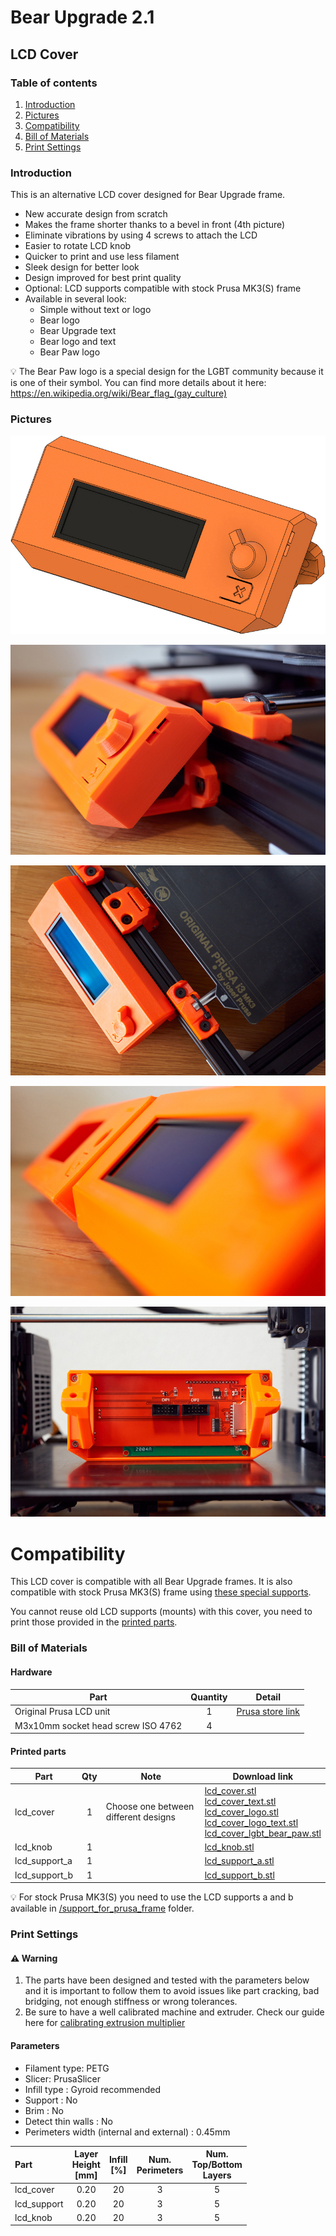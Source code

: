 # Bear Upgrade 2.1

## LCD Cover

### Table of contents
  1. [Introduction](#introduction)
  1. [Pictures](#pictures)
  1. [Compatibility](#compatibility)
  1. [Bill of Materials](#bill-of-materials)
  1. [Print Settings](#print-settings)

### Introduction

This is an alternative LCD cover designed for Bear Upgrade frame.
  * New accurate design from scratch
  * Makes the frame shorter thanks to a bevel in front (4th picture)
  * Eliminate vibrations by using 4 screws to attach the LCD
  * Easier to rotate LCD knob
  * Quicker to print and use less filament
  * Sleek design for better look
  * Design improved for best print quality
  * Optional: LCD supports compatible with stock Prusa MK3(S) frame
  * Available in several look:
      * Simple without text or logo
      * Bear logo
      * Bear Upgrade text
      * Bear logo and text
      * Bear Paw logo

:bulb: The Bear Paw logo is a special design for the LGBT community because it is one of their symbol. You can find more details about it here: https://en.wikipedia.org/wiki/Bear_flag_(gay_culture)


### Pictures

![LCD Cover Animation](images/lcd_cover_animation.gif)

![LCD Cover Photo speaker holes](images/lcd_cover_photo_01.jpg)

![LCD Cover Photo top view](images/lcd_cover_photo_02.jpg)

![LCD Cover Photo bevel](images/lcd_cover_photo_03.jpg)

![LCD Cover Photo screw mount](images/lcd_cover_photo_04.jpg)


# Compatibility

This LCD cover is compatible with all Bear Upgrade frames. It is also compatible with stock Prusa MK3(S) frame using [these special supports](./support_for_prusa_frame/).

You cannot reuse old LCD supports (mounts) with this cover, you need to print those provided in the [printed parts](#printed-parts).


### Bill of Materials

#### Hardware

| Part     | Quantity | Detail |
|----------|:--------:|--------|
| Original Prusa LCD unit  | 1 | [Prusa store link](https://shop.prusa3d.com/en/spare-parts/213-lcd-unit.html) |
| M3x10mm socket head screw ISO 4762 | 4 | |


#### Printed parts

| Part     | Qty | Note | Download link |
|----------|:--------:|------|---------------|
| lcd_cover     | 1 | Choose one between different designs | [lcd_cover.stl](https://github.com/gregsaun/prusa_i3_bear_upgrade/raw/dev/optional_parts/lcd_cover/printed_parts/stl/lcd_cover.stl)<br>[lcd_cover_text.stl](https://github.com/gregsaun/prusa_i3_bear_upgrade/raw/dev/optional_parts/lcd_cover/printed_parts/stl/lcd_cover_text.stl)<br>[lcd_cover_logo.stl](https://github.com/gregsaun/prusa_i3_bear_upgrade/raw/dev/optional_parts/lcd_cover/printed_parts/stl/lcd_cover_logo.stl)<br>[lcd_cover_logo_text.stl](https://github.com/gregsaun/prusa_i3_bear_upgrade/raw/dev/optional_parts/lcd_cover/printed_parts/stl/lcd_cover_logo_text.stl)<br>[lcd_cover_lgbt_bear_paw.stl](https://github.com/gregsaun/prusa_i3_bear_upgrade/raw/dev/optional_parts/lcd_cover/printed_parts/stl/lcd_cover_lgbt_bear_paw.stl) |
| lcd_knob      | 1 | | [lcd_knob.stl](https://github.com/gregsaun/prusa_i3_bear_upgrade/raw/dev/optional_parts/lcd_cover/printed_parts/stl/lcd_knob.stl) |
| lcd_support_a | 1 | | [lcd_support_a.stl](https://github.com/gregsaun/prusa_i3_bear_upgrade/raw/dev/optional_parts/lcd_cover/printed_parts/stl/lcd_support_a.stl) |
| lcd_support_b | 1 | | [lcd_support_b.stl](https://github.com/gregsaun/prusa_i3_bear_upgrade/raw/dev/optional_parts/lcd_cover/printed_parts/stl/lcd_support_b.stl) |

:bulb: For stock Prusa MK3(S) you need to use the LCD supports a and b available in [/support_for_prusa_frame](./support_for_prusa_frame/) folder.

### Print Settings

#### :warning: Warning

1. The parts have been designed and tested with the parameters below and it is important to follow them to avoid issues like part cracking, bad bridging, not enough stiffness or wrong tolerances.
1. Be sure to have a well calibrated machine and extruder. Check our guide here for [calibrating extrusion multiplier](https://guides.bear-lab.com/Guide/Extrusion+multiplier+and+filament+diameter/8?lang=en)

#### Parameters

* Filament type: PETG
* Slicer: PrusaSlicer
* Infill type : Gyroid recommended
* Support : No
* Brim : No
* Detect thin walls : No
* Perimeters width (internal and external) : 0.45mm

| Part | Layer<br/>Height<br/>[mm] | Infill<br/>[%] | Num.<br/>Perimeters | Num.<br/>Top/Bottom<br/>Layers |
|:----|:----:|:----:|:----:|:----:|
| lcd_cover   | 0.20 | 20 | 3 | 5 |
| lcd_support | 0.20 | 20 | 3 | 5 |
| lcd_knob    | 0.20 | 20 | 3 | 5 |
